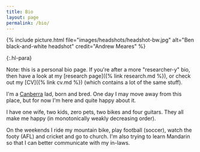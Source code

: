 ```yaml
---
title: Bio
layout: page
permalink: /bio/
---
```


{% include picture.html file="images/headshots/headshot-bw.jpg" alt="Ben black-and-white headshot" credit="Andrew Meares" %}

{:.hl-para}

Note: this is a personal bio page. If you're after a more "researcher-y" bio,
then have a look at my [research page]({% link research.md %}), or check out my
[CV]({% link cv.md %}) (which contains a lot of the same stuff).

I'm a [Canberra](https://en.wikipedia.org/wiki/Canberra) lad, born and bred. One
day I may move away from this place, but for now I'm here and quite happy about
it.

I have one wife, two kids, zero pets, two bikes and four guitars. They all make
me happy (in monotonically weakly decreasing order).

On the weekends I ride my mountain bike, play football (soccer), watch the footy
(AFL) and cricket and go to church. I'm also trying to learn Mandarin so that I
can better communicate with my in-laws.
